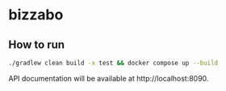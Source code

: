bizzabo
=======

## How to run

```bash
./gradlew clean build -x test && docker compose up --build
```

API documentation will be available at http://localhost:8090.
